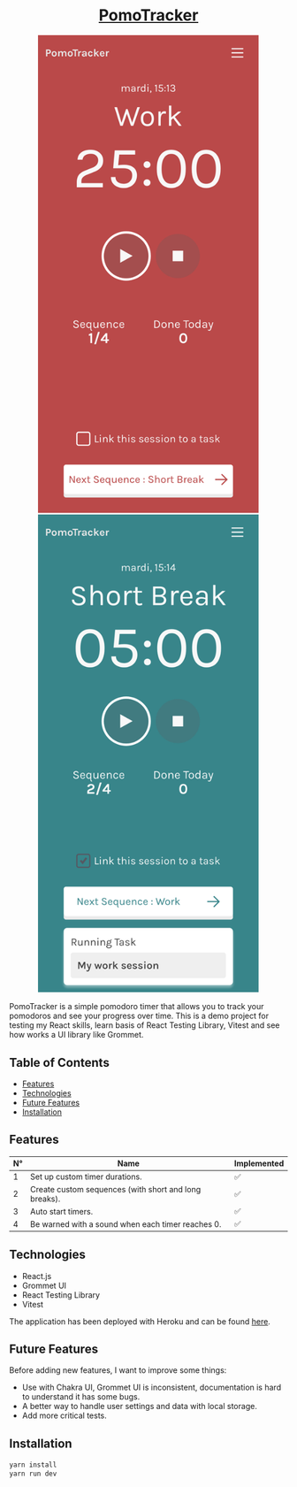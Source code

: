 <h1 align="center"><a href="https://pomo-tracker.herokuapp.com/">PomoTracker</a></h1>

<p align="center">
<img src="https://raw.githubusercontent.com/bashlor/pomo-tracker/main/screen_1.png" width="400"  alt="screenshot_1"/>
<img src="https://raw.githubusercontent.com/bashlor/pomo-tracker/main/screen_2.png" width="400" alt="screenshot_2" />
</p>

PomoTracker is a simple pomodoro timer that allows you to track your pomodoros and see your progress over time.
This is a demo project for testing my React skills, learn basis of React Testing Library, Vitest and see how works a UI library like Grommet.

## Table of Contents

- [Features](#features)
- [Technologies](#technologies)
- [Future Features](#future-features)
- [Installation](#installation)

## Features

| N°  | Name                                                  | Implemented |
| --- | ----------------------------------------------------- | ----------- |
| 1   | Set up custom timer durations.                        | ✅          |
| 2   | Create custom sequences (with short and long breaks). | ✅          |
| 3   | Auto start timers.                                    | ✅          |
| 4   | Be warned with a sound when each timer reaches 0.     | ✅          |

## Technologies

- React.js
- Grommet UI
- React Testing Library
- Vitest

The application has been deployed with Heroku and can be found [here](https://pomo-tracker.herokuapp.com/).

## Future Features

Before adding new features, I want to improve some things:

- Use with Chakra UI, Grommet UI is inconsistent, documentation is hard to understand it has some bugs.
- A better way to handle user settings and data with local storage.
- Add more critical tests.

## Installation

```console
yarn install
yarn run dev
```
